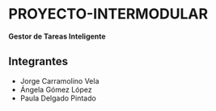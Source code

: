 # PROYECTO-INTERMODULAR

**Gestor de Tareas Inteligente**

## Integrantes

- Jorge Carramolino Vela
- Ángela Gómez López
- Paula Delgado Pintado

